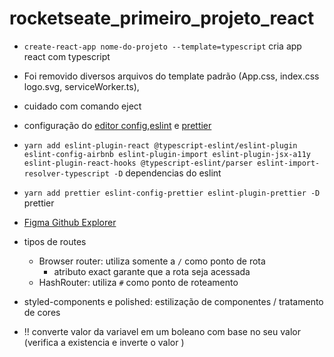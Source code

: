 # rocketseate_primeiro_projeto_react

- `create-react-app nome-do-projeto --template=typescript` cria app react com typescript
- Foi removido diversos arquivos do template padrão (App.css, index.css logo.svg, serviceWorker.ts),
- cuidado com comando eject
- configuração do [editor config](https://www.notion.so/EditorConfig-5f494ae4b47248c1b16681ff74d6766c),[eslint](https://www.notion.so/ESLint-7e455a7ac78b424892329ee064feaf99#c76fc9ceba6d4944a80c134aa16c61c5) e [prettier](https://www.notion.so/Prettier-e2c6a3ec188c4cce8890a3e16a0d6425#da104f9b05964ec1aaac067ab2bf8a54)
- `yarn add eslint-plugin-react @typescript-eslint/eslint-plugin eslint-config-airbnb eslint-plugin-import eslint-plugin-jsx-a11y eslint-plugin-react-hooks @typescript-eslint/parser eslint-import-resolver-typescript -D` dependencias do eslint
- `yarn add prettier eslint-config-prettier eslint-plugin-prettier -D` prettier
- [Figma Github Explorer](https://www.figma.com/file/HOCmxfrElzLpI75LdzFLia/Github-Explorer?node-id=0%3A1)

- tipos de routes

  - Browser router: utiliza somente a `/` como ponto de rota
    - atributo exact garante que a rota seja acessada
  - HashRouter: utiliza `#` como ponto de roteamento

- styled-components e polished: estilização de componentes / tratamento de cores
- !! converte valor da variavel em um boleano com base no seu valor (verifica a existencia e inverte o valor )
